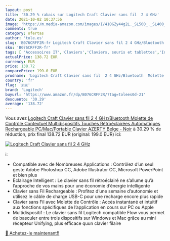 ```yaml
---
layout: post
title: '30.29 % rabais sur Logitech Craft Clavier sans fil  2 4 GHz'
date: 2021-10-02 10:37:56
image: 'https://m.media-amazon.com/images/I/41OGZy44g2L._SL500_._SL400_.jpg'
comments: true
category: ofertas
author: 'tole.es'
slug: 'B076CRFF2R-fr Logitech Craft Clavier sans fil 2 4 GHz/Bluetooth Molette...'
sku: 'B076CRFF2R-fr'
tags: [ 'Accessoires IT','Claviers','Claviers, souris et tablettes','Informatique','logitech', ]
actualPrice: 138.72 EUR
currency: EUR
price: 138.72
comparePrice: 199.0 EUR
prodname: 'Logitech Craft Clavier sans fil  2 4 GHz/Bluetooth  Molette de Contrôle Contextuel  Multidispositifs  Touches Rétroéclairées Automatiques  Rechargeable  PC/Mac/Portable  Clavier AZERTY Belge - Noir'
country: 'fr'
flag: '🇫🇷'
brand: 'Logitech'
buyurl: 'https://www.amazon.fr/dp/B076CRFF2R/?tag=tolees0d-21'
descuento: '30.29'
average: '138.72'
---
```


Vous avez [Logitech Craft Clavier sans fil  2 4 GHz/Bluetooth  Molette de Contrôle Contextuel  Multidispositifs  Touches Rétroéclairées Automatiques  Rechargeable  PC/Mac/Portable  Clavier AZERTY Belge - Noir](https://www.amazon.fr/dp/B076CRFF2R/?tag=tolees0d-21)  à  30.29 % de réduction, prix final  138.72 EUR (original: 199.0 EUR) ici:

[![Logitech Craft Clavier sans fil  2 4 GHz](https://m.media-amazon.com/images/I/41OGZy44g2L._SL500_._SL400_.jpg)](https://www.amazon.fr/dp/B076CRFF2R/?tag=tolees0d-21)

ℹ️:

- Compatible avec de Nombreuses Applications : Contrôlez d’un seul geste Adobe Photoshop CC, Adobe Illustrator CC, Microsoft PowerPoint et bien plus
- Eclairage Intelligent : Le clavier sans fil rétroéclairé ne s’allume qu’à l’approche de vos mains pour une économie d’énergie intelligente
- Clavier sans Fil Rechargeable : Profitez d’une semaine d’autonomie et utilisez le câble de charge USB-C pour une recharge encore plus rapide
- Clavier sans Fil avec Molette de Contrôle : Accès instantané et intuitif aux fonctions spécifiques de l’application en cours sur PC ou Apple
- Multidispositif : Le clavier sans fil Logitech compatible Flow vous permet de basculer entre trois dispositifs sur Windows et Mac grâce au mini récepteur Unifying, plus efficace quun clavier filaire

[🛒 Achetez-le maintenant!!](https://www.amazon.fr/dp/B076CRFF2R/?tag=tolees0d-21)
